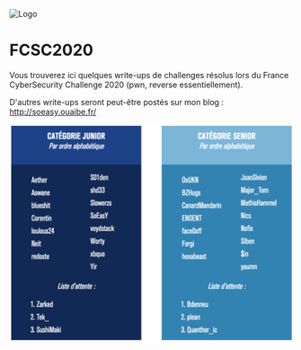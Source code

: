 ![Logo](https://pbs.twimg.com/profile_banners/1150505682/1584633083/1500x500)

# FCSC2020

Vous trouverez ici quelques write-ups de challenges résolus lors du France CyberSecurity Challenge 2020 (pwn, reverse essentiellement).

D'autres write-ups seront peut-être postés sur mon blog : http://soeasy.ouaibe.fr/

![Quals](https://raw.githubusercontent.com/0xSoEasY/FCSC2020/master/Qualifie%CC%81s%20FCSC%202020.png)
